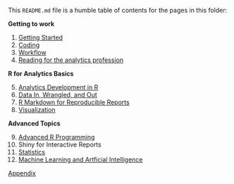 This `README.md` file is a humble table of contents for the pages in this folder:

**Getting to work**

1. [Getting Started](https://github.com/brandonpope/learningR/blob/master/documentation/01-Getting-Started.md)
2. [Coding](https://github.com/brandonpope/learningR/blob/master/documentation/02-Coding.md)
3. [Workflow](https://github.com/brandonpope/learningR/blob/master/documentation/03-Workflow.md)
4. [Reading for the analytics profession](https://github.com/brandonpope/learning-R-for-analytics/blob/master/documentation/04-analyticsReading.md)


**R for Analytics Basics**

5. [Analytics Development in R](https://github.com/brandonpope/learning-R-for-analytics/blob/master/documentation/05-analytics-development-in-R.md)
6. [Data In, Wrangled, and Out](https://github.com/brandonpope/learning-R-for-analytics/blob/master/documentation/06-data-in-wrangled-out.md)
7. [R Markdown for Reproducible Reports](https://github.com/brandonpope/learning-R-for-analytics/blob/master/documentation/07-R-Markdown-for-Reproducible-Reports.md)
8. [Visualization](https://github.com/brandonpope/learning-R-for-analytics/blob/master/documentation/08-visualization.md)


**Advanced Topics**

9. [Advanced R Programming](https://github.com/brandonpope/learning-R-for-analytics/blob/master/documentation/09-Advanced-R-Programming.md)
10. Shiny for Interactive Reports
11. [Statistics](https://github.com/brandonpope/learning-R-for-analytics/blob/master/documentation/11-Statistics.md)
12. [Machine Learning and Artficial Intelligence](https://github.com/brandonpope/learning-R-for-analytics/blob/master/documentation/12-ML-and-AI.md)


[Appendix](https://github.com/brandonpope/learning-R-for-analytics/blob/master/documentation/13-Appendix.md)
